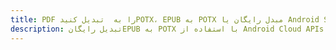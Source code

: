 ---title: PDF را به  تبدیل کنیدPOTX، EPUB به POTX مبدل رایگان یا Android SDKdescription: تبدیل رایگانEPUB به POTX با استفاده از Android Cloud APIs & SDK همچنین اسناد PDF را در Cloud ایجاد، ویرایش و رندر کنید.---